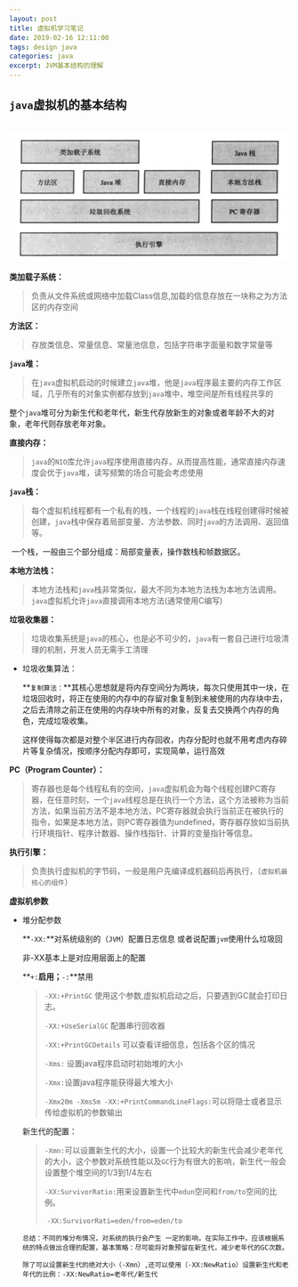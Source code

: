 ```yaml
---
layout: post
title: 虚拟机学习笔记
date: 2019-02-16 12:11:00
tags: design java
categories: java
excerpt: JVM基本结构的理解
---
```


## `java`虚拟机的基本结构

​	![jvm](\img\jvm.png)

**类加载子系统：**

> 负责从文件系统或网络中加载Class信息,加载的信息存放在一块称之为方法区的内存空间

**方法区：** 

> 存放类信息、常量信息、常量池信息，包括字符串字面量和数字常量等

**`java`堆：**

>在`java`虚拟机启动的时候建立`java`堆，他是`java`程序最主要的内存工作区域，几乎所有的对象实例都存放到`java`堆中，堆空间是所有线程共享的

​	整个`java`堆可分为新生代和老年代，新生代存放新生的对象或者年龄不大的对象，老年代则存放老年对象。

**直接内存：**

> `java`的`NIO`库允许`java`程序使用直接内存，从而提高性能，通常直接内存速度会优于`java`堆，读写频繁的场合可能会考虑使用

**`java`栈：**

> 每个虚拟机线程都有一个私有的栈，一个线程的`java`栈在线程创建得时候被创建，`java`栈中保存着局部变量、方法参数、同时`java`的方法调用、返回值等。

​	一个栈，一般由三个部分组成：局部变量表，操作数栈和帧数据区。

**本地方法栈：**

> 本地方法栈和`java`栈非常类似，最大不同为本地方法栈为本地方法调用。`java`虚拟机允许`java`直接调用本地方法(通常使用C编写)

**垃圾收集器：**

> 垃圾收集系统是`java`的核心，也是必不可少的，`java`有一套自己进行垃圾清理的机制，开发人员无需手工清理

- 垃圾收集算法：

  ​	**`复制算法：`**其核心思想就是将内存空间分为两块，每次只使用其中一块，在垃圾回收时，将正在使用的内存中的存留对象复制到未被使用的内存块中去，之后去清除之前正在使用的内存块中所有的对象，反复去交换两个内存的角色，完成垃圾收集。

  ​	这样使得每次都是对整个半区进行内存回收，内存分配时也就不用考虑内存碎片等复杂情况，按顺序分配内存即可，实现简单，运行高效

**PC（Program Counter）：**

> 寄存器也是每个线程私有的空间，`java`虚拟机会为每个线程创建PC寄存器，在任意时刻，一个`java`线程总是在执行一个方法，这个方法被称为当前方法，如果当前方法不是本地方法，PC寄存器就会执行当前正在被执行的指令，如果是本地方法，则PC寄存器值为undefined，寄存器存放如当前执行环境指针、程序计数器、操作栈指针、计算的变量指针等信息。

**执行引擎：**

> 负责执行虚拟机的字节码，一般是用户先编译成机器码后再执行，（`虚拟机最核心的组件`）

**虚拟机参数**

- 堆分配参数

  **`-XX:`**对系统级别的（`JVM`）配置日志信息 或者说配置`jvm`使用什么垃圾回

  非-XX基本上是对应用层面上的配置

  **`+:`**启用；**`-:`**禁用

  > `-XX:+PrintGC` 使用这个参数,虚拟机启动之后，只要遇到GC就会打印日志。
  >
  > `-XX:+UseSerialGC` 配置串行回收器
  >
  > `-XX:+PrintGCDetails` 可以查看详细信息，包括各个区的情况
  >
  > `-Xms:` 设置java程序启动时初始堆的大小
  >
  > `-Xmx:`设置java程序能获得最大堆大小
  >
  > `-Xmx20m -Xms5m -XX:+PrintCommandLineFlags:`可以将隐士或者显示传给虚拟机的参数输出

  新生代的配置：

  > `-Xmn:`可以设置新生代的大小，设置一个比较大的新生代会减少老年代的大小，这个参数对系统性能以及`GC`行为有很大的影响，新生代一般会设置整个堆空间的1/3到1/4左右
  >
  > `-XX:SurvivorRatio:`用来设置新生代中`edun`空间和`from/to`空间的比例。
  >
  > ​                                        `-XX:SurvivorRati=eden/from=eden/to`

  `总结：不同的堆分布情况，对系统的执行会产生 一定的影响，在实际工作中，应该根据系统的特点做出合理的配置，基本策略：尽可能将对象预留在新生代，减少老年代的GC次数。`

  `除了可以设置新生代的绝对大小（-Xmn）,还可以使用（-XX:NewRatio）设置新生代和老年代的比例：-XX:NewRatio=老年代/新生代`